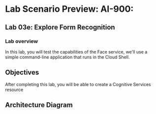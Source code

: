 # Lab Scenario Preview: AI-900: 

## Lab 03e:  Explore Form Recognition

### Lab overview

In this lab, you will test the capabilities of the Face service, we'll use a simple command-line application that runs in the Cloud Shell.

## Objectives
  
After completing this lab, you will be able to create a Cognitive Services resource

## Architecture Diagram
